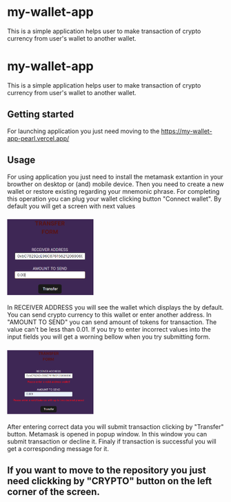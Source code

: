 # my-wallet-app

This is a simple application helps user to make transaction of crypto currency from user's wallet to another wallet.

# my-wallet-app

This is a simple application helps user to make transaction of crypto currency from user's wallet to another wallet.

## Getting started

For launching application you just need moving to the https://my-wallet-app-pearl.vercel.app/

## Usage

For using  application you just need to install the metamask extantion in your browther  on desktop or (and) mobile device. Then you need to create a new wallet or restore existing regarding your mnemonic phrase.
For completing this operation you can plug your wallet clicking button "Connect wallet".
By default you will get a screen with next values 
### <img width="200" src="/public/form.png" alt="form screenhost">
In RECEIVER ADDRESS you will see the wallet which displays the by default. You can send crypto currency to this wallet or enter another address. 
In "AMOUNT TO SEND" you can send amount of tokens for transaction. The value can't be less than 0.01.
If you try to enter incorrect values into the input fields you will get a worning bellow when you try submitting form.
### <img width="200" src="/public/form_with_errors.png" alt="form with errors screenhost ">

After entering correct data you will submit transaction clicking by "Transfer" button. Metamask is opened in popup window. In this window you can submit transaction or decline it. Finaly if transaction is successful you will get a corresponding message for it.


## If you want to move to the repository you just need clickking by "CRYPTO" button on the left corner of the screen.
